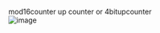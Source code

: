 mod16counter up counter or 4bitupcounter  <br>
 ![image](https://user-images.githubusercontent.com/81949971/216816501-ced0f102-99a4-42da-8855-8f796171749b.png)
